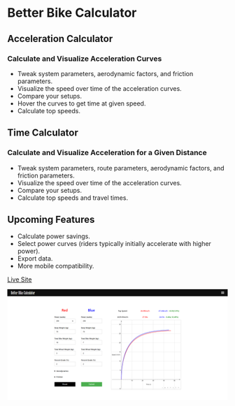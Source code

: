 # Better Bike Calculator

## Acceleration Calculator

### Calculate and Visualize Acceleration Curves

* Tweak system parameters, aerodynamic factors, and friction parameters.
* Visualize the speed over time of the acceleration curves.
* Compare your setups.
* Hover the curves to get time at given speed.
* Calculate top speeds.

## Time Calculator

### Calculate and Visualize Acceleration for a Given Distance

* Tweak system parameters, route parameters, aerodynamic factors, and friction parameters.
* Visualize the speed over time of the acceleration curves.
* Compare your setups.
* Calculate top speeds and travel times.

## Upcoming Features

* Calculate power savings.
* Select power curves (riders typically initially accelerate with higher power).
* Export data.
* More mobile compatibility.

[Live Site](https://m-d-hoang.github.io/bike-calculator/#/)

![1720453739219](image/README/1720453739219.png)
